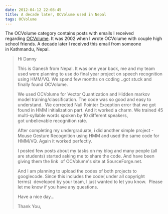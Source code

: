 ```yaml
---
date: 2012-04-12 22:08:45
title: A decade later, OCVolume used in Nepal
tags: OCVolume
---
```

The OCVolume category contains posts with emails I received
regarding [OCVolume](http://ocvolume.sf.net). It was 2002 when I wrote OCVolume
with couple high school friends. A decade later I received this email from
someone in Kathmandu, Nepal.

> Hi Danny
> 
> This is Ganesh from Nepal. It was one year back, me and my team used were
> planning to use do final year project on speech recognition using HMM/VQ. We
> spend few months on coding ..got stuck and finally found OCVolume.
> 
> We used OCVolume for Vector Quantization and Hidden markov model
> training/classification. The code was so good and easy to understand.  We
> corrected Null Pointer Exception error that we got found in HMM
> initialization part. And it worked a charm. We trained 45 multi-syllable
> words spoken by 10 different speakers, got unbelievable recognition rate.
> 
> After completing my undergraduate, i did another simple project - Mouse
> Gesture Recognition using HMM and used the same code for HMM/VQ. Again it
> worked perfectly.
> 
> I posted few posts about my tasks on my blog and many people (all are
> students) started asking me to share the code. And have been giving them the
> link  of OCVolume's site at SourceForge.net.
> 
> And I am planning to upload the codes of both projects to googlecode. Since
> this includes the code( under all copyright terms)  developed by your team, I
> just wanted to let you know.  Please let me know if you have any questions.
> 
> Have a nice day...
> 
> Thank You,

